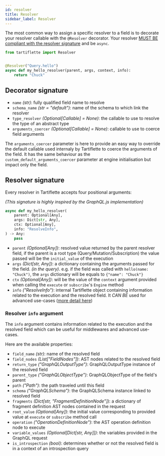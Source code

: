 ```yaml
---
id: resolver
title: Resolver
sidebar_label: Resolver
---
```


The most common way to assign a specific resolver to a field is to decorate your resolver callable with the `@Resolver` decorator. Your resolver [MUST BE compliant with the resolver signature](#resolver-signature) and be `async`.

```python
from tartiflette import Resolver


@Resolver("Query.hello")
async def my_hello_resolver(parent, args, context, info):
    return "Chuck"
```

## Decorator signature

* `name` _(str)_: fully qualified field name to resolve
* `schema_name` _(str = "default")_: name of the schema to which link the resolver
* `type_resolver` _(Optional[Callable] = None)_: the callable to use to resolve the type of an abstract type
* `arguments_coercer` _(Optional[Callable] = None)_: callable to use to coerce field arguments

The `arguments_coercer` parameter is here to provide an easy way to override the default callable used internaly by Tartiflette to coerce the arguments of the field. It has the same behaviour as the `custom_default_arguments_coercer` parameter at engine initialisation but impact only the field.

## Resolver signature

Every resolver in Tartiflette accepts four positional arguments:

_(This signature is highly inspired by the GraphQL.js implementation)_

```python
async def my_hello_resolver(
    parent: Optional[Any],
    args: Dict[str, Any],
    ctx: Optional[Any],
    info: "ResolveInfo",
) -> Any:
    pass
```

* `parent` _(Optional[Any])_: resolved value returned by the parent resolver field, if the parent is a root type (Query/Mutation/Subscription) the value passed will be the `initial_value` of the execution
* `args` _(Dict[str, Any])_: a dictionary containing the arguments passed for the field. _(in the query)_. e.g. if the field was called with `hello(name: "Chuck")`, the `args` dictionary will be equals to `{"name": "Chuck"}`
* `ctx` _(Optional[Any])_: will be the value of the `context` argument provided when calling the `execute` or `subscribe`'s `Engine` method
* `info` _("ResolveInfo")_: internal Tartiflette object containing information related to the execution and the resolved field. It *CAN BE* used for advanced use-cases ([more detail here](#resolver-info-argument))

### Resolver `info` argument

The `info` argument contains information related to the execution and the resolved field which can be useful for middlewares and advanced use-cases.

Here are the available properties:
* `field_name` _(str)_: name of the resolved field
* `field_nodes` _(List["FieldNodes"])_: AST nodes related to the resolved field
* `return_type` _("GraphQLOutputType")_: GraphQLOutputType instance of the resolved field
* `parent_type` _("GraphQLObjectType")_: GraphQLObjectType of the field's parent
* `path` _("Path")_: the path traveled until this field
* `schema` _("GraphQLSchema")_: the GraphQLSchema instance linked to resolved field
* `fragments` _(Dict[str, "FragmentDefinitionNode"])_: a dictionary of fragment definition AST nodes contained in the request
* `root_value` _(Optional[Any])_: the initial value corresponding to provided value at `execute` or `subscribe` method call
* `operation` _("OperationDefinitionNode")_: the AST operation definition node to execute
* `variable_values` _(Optional[Dict[str, Any]])_: the variables provided in the GraphQL request
* `is_introspection` _(bool)_: determines whether or not the resolved field is in a context of an introspection query
